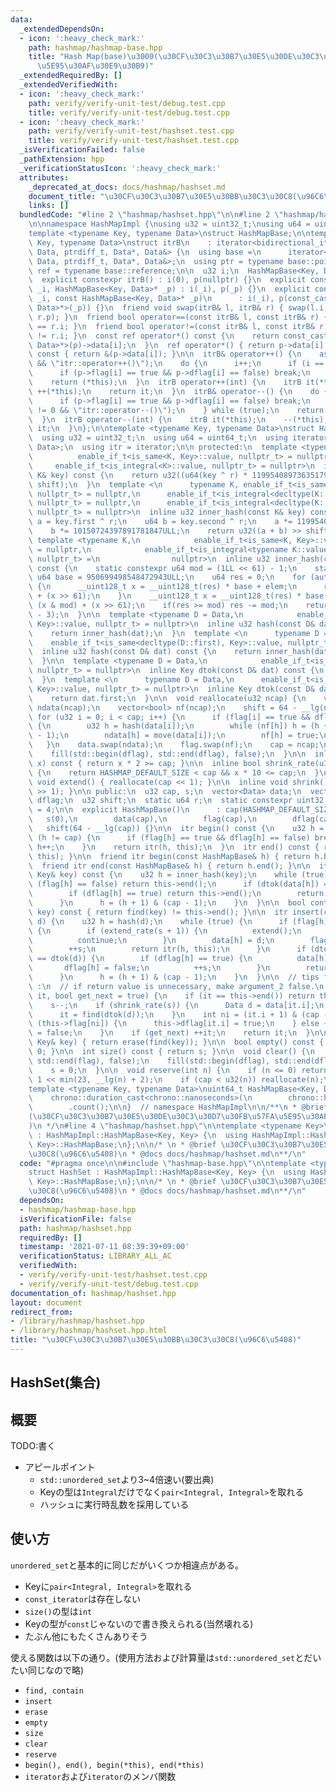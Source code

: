 ```yaml
---
data:
  _extendedDependsOn:
  - icon: ':heavy_check_mark:'
    path: hashmap/hashmap-base.hpp
    title: "Hash Map(base)\u3000(\u30CF\u30C3\u30B7\u30E5\u30DE\u30C3\u30D7\u30FB\u57FA\
      \u5E95\u30AF\u30E9\u30B9)"
  _extendedRequiredBy: []
  _extendedVerifiedWith:
  - icon: ':heavy_check_mark:'
    path: verify/verify-unit-test/debug.test.cpp
    title: verify/verify-unit-test/debug.test.cpp
  - icon: ':heavy_check_mark:'
    path: verify/verify-unit-test/hashset.test.cpp
    title: verify/verify-unit-test/hashset.test.cpp
  _isVerificationFailed: false
  _pathExtension: hpp
  _verificationStatusIcon: ':heavy_check_mark:'
  attributes:
    _deprecated_at_docs: docs/hashmap/hashset.md
    document_title: "\u30CF\u30C3\u30B7\u30E5\u30BB\u30C3\u30C8(\u96C6\u5408)"
    links: []
  bundledCode: "#line 2 \"hashmap/hashset.hpp\"\n\n#line 2 \"hashmap/hashmap-base.hpp\"\
    \n\nnamespace HashMapImpl {\nusing u32 = uint32_t;\nusing u64 = uint64_t;\n\n\
    template <typename Key, typename Data>\nstruct HashMapBase;\n\ntemplate <typename\
    \ Key, typename Data>\nstruct itrB\n    : iterator<bidirectional_iterator_tag,\
    \ Data, ptrdiff_t, Data*, Data&> {\n  using base =\n      iterator<bidirectional_iterator_tag,\
    \ Data, ptrdiff_t, Data*, Data&>;\n  using ptr = typename base::pointer;\n  using\
    \ ref = typename base::reference;\n\n  u32 i;\n  HashMapBase<Key, Data>* p;\n\n\
    \  explicit constexpr itrB() : i(0), p(nullptr) {}\n  explicit constexpr itrB(u32\
    \ _i, HashMapBase<Key, Data>* _p) : i(_i), p(_p) {}\n  explicit constexpr itrB(u32\
    \ _i, const HashMapBase<Key, Data>* _p)\n      : i(_i), p(const_cast<HashMapBase<Key,\
    \ Data>*>(_p)) {}\n  friend void swap(itrB& l, itrB& r) { swap(l.i, r.i), swap(l.p,\
    \ r.p); }\n  friend bool operator==(const itrB& l, const itrB& r) { return l.i\
    \ == r.i; }\n  friend bool operator!=(const itrB& l, const itrB& r) { return l.i\
    \ != r.i; }\n  const ref operator*() const {\n    return const_cast<const HashMapBase<Key,\
    \ Data>*>(p)->data[i];\n  }\n  ref operator*() { return p->data[i]; }\n  ptr operator->()\
    \ const { return &(p->data[i]); }\n\n  itrB& operator++() {\n    assert(i != p->cap\
    \ && \"itr::operator++()\");\n    do {\n      i++;\n      if (i == p->cap) break;\n\
    \      if (p->flag[i] == true && p->dflag[i] == false) break;\n    } while (true);\n\
    \    return (*this);\n  }\n  itrB operator++(int) {\n    itrB it(*this);\n   \
    \ ++(*this);\n    return it;\n  }\n  itrB& operator--() {\n    do {\n      i--;\n\
    \      if (p->flag[i] == true && p->dflag[i] == false) break;\n      assert(i\
    \ != 0 && \"itr::operator--()\");\n    } while (true);\n    return (*this);\n\
    \  }\n  itrB operator--(int) {\n    itrB it(*this);\n    --(*this);\n    return\
    \ it;\n  }\n};\n\ntemplate <typename Key, typename Data>\nstruct HashMapBase {\n\
    \  using u32 = uint32_t;\n  using u64 = uint64_t;\n  using iterator = itrB<Key,\
    \ Data>;\n  using itr = iterator;\n\n protected:\n  template <typename K,\n  \
    \          enable_if_t<is_same<K, Key>::value, nullptr_t> = nullptr,\n       \
    \     enable_if_t<is_integral<K>::value, nullptr_t> = nullptr>\n  inline u32 inner_hash(const\
    \ K& key) const {\n    return u32((u64(key ^ r) * 11995408973635179863ULL) >>\
    \ shift);\n  }\n  template <\n      typename K, enable_if_t<is_same<K, Key>::value,\
    \ nullptr_t> = nullptr,\n      enable_if_t<is_integral<decltype(K::first)>::value,\
    \ nullptr_t> = nullptr,\n      enable_if_t<is_integral<decltype(K::second)>::value,\
    \ nullptr_t> = nullptr>\n  inline u32 inner_hash(const K& key) const {\n    u64\
    \ a = key.first ^ r;\n    u64 b = key.second ^ r;\n    a *= 11995408973635179863ULL;\n\
    \    b *= 10150724397891781847ULL;\n    return u32((a + b) >> shift);\n  }\n \
    \ template <typename K,\n            enable_if_t<is_same<K, Key>::value, nullptr_t>\
    \ = nullptr,\n            enable_if_t<is_integral<typename K::value_type>::value,\
    \ nullptr_t> =\n                nullptr>\n  inline u32 inner_hash(const K& key)\
    \ const {\n    static constexpr u64 mod = (1LL << 61) - 1;\n    static constexpr\
    \ u64 base = 950699498548472943ULL;\n    u64 res = 0;\n    for (auto& elem : key)\
    \ {\n      __uint128_t x = __uint128_t(res) * base + elem;\n      res = (x & mod)\
    \ + (x >> 61);\n    }\n    __uint128_t x = __uint128_t(res) * base;\n    res =\
    \ (x & mod) + (x >> 61);\n    if(res >= mod) res -= mod;\n    return res >> (shift\
    \ - 3);\n  }\n\n  template <typename D = Data,\n            enable_if_t<is_same<D,\
    \ Key>::value, nullptr_t> = nullptr>\n  inline u32 hash(const D& dat) const {\n\
    \    return inner_hash(dat);\n  }\n  template <\n      typename D = Data,\n  \
    \    enable_if_t<is_same<decltype(D::first), Key>::value, nullptr_t> = nullptr>\n\
    \  inline u32 hash(const D& dat) const {\n    return inner_hash(dat.first);\n\
    \  }\n\n  template <typename D = Data,\n            enable_if_t<is_same<D, Key>::value,\
    \ nullptr_t> = nullptr>\n  inline Key dtok(const D& dat) const {\n    return dat;\n\
    \  }\n  template <\n      typename D = Data,\n      enable_if_t<is_same<decltype(D::first),\
    \ Key>::value, nullptr_t> = nullptr>\n  inline Key dtok(const D& dat) const {\n\
    \    return dat.first;\n  }\n\n  void reallocate(u32 ncap) {\n    vector<Data>\
    \ ndata(ncap);\n    vector<bool> nf(ncap);\n    shift = 64 - __lg(ncap);\n   \
    \ for (u32 i = 0; i < cap; i++) {\n      if (flag[i] == true && dflag[i] == false)\
    \ {\n        u32 h = hash(data[i]);\n        while (nf[h]) h = (h + 1) & (ncap\
    \ - 1);\n        ndata[h] = move(data[i]);\n        nf[h] = true;\n      }\n \
    \   }\n    data.swap(ndata);\n    flag.swap(nf);\n    cap = ncap;\n    dflag.resize(cap);\n\
    \    fill(std::begin(dflag), std::end(dflag), false);\n  }\n\n  inline bool extend_rate(u32\
    \ x) const { return x * 2 >= cap; }\n\n  inline bool shrink_rate(u32 x) const\
    \ {\n    return HASHMAP_DEFAULT_SIZE < cap && x * 10 <= cap;\n  }\n\n  inline\
    \ void extend() { reallocate(cap << 1); }\n\n  inline void shrink() { reallocate(cap\
    \ >> 1); }\n\n public:\n  u32 cap, s;\n  vector<Data> data;\n  vector<bool> flag,\
    \ dflag;\n  u32 shift;\n  static u64 r;\n  static constexpr uint32_t HASHMAP_DEFAULT_SIZE\
    \ = 4;\n\n  explicit HashMapBase()\n      : cap(HASHMAP_DEFAULT_SIZE),\n     \
    \   s(0),\n        data(cap),\n        flag(cap),\n        dflag(cap),\n     \
    \   shift(64 - __lg(cap)) {}\n\n  itr begin() const {\n    u32 h = 0;\n    while\
    \ (h != cap) {\n      if (flag[h] == true && dflag[h] == false) break;\n     \
    \ h++;\n    }\n    return itr(h, this);\n  }\n  itr end() const { return itr(this->cap,\
    \ this); }\n\n  friend itr begin(const HashMapBase& h) { return h.begin(); }\n\
    \  friend itr end(const HashMapBase& h) { return h.end(); }\n\n  itr find(const\
    \ Key& key) const {\n    u32 h = inner_hash(key);\n    while (true) {\n      if\
    \ (flag[h] == false) return this->end();\n      if (dtok(data[h]) == key) {\n\
    \        if (dflag[h] == true) return this->end();\n        return itr(h, this);\n\
    \      }\n      h = (h + 1) & (cap - 1);\n    }\n  }\n\n  bool contain(const Key&\
    \ key) const { return find(key) != this->end(); }\n\n  itr insert(const Data&\
    \ d) {\n    u32 h = hash(d);\n    while (true) {\n      if (flag[h] == false)\
    \ {\n        if (extend_rate(s + 1)) {\n          extend();\n          h = hash(d);\n\
    \          continue;\n        }\n        data[h] = d;\n        flag[h] = true;\n\
    \        ++s;\n        return itr(h, this);\n      }\n      if (dtok(data[h])\
    \ == dtok(d)) {\n        if (dflag[h] == true) {\n          data[h] = d;\n   \
    \       dflag[h] = false;\n          ++s;\n        }\n        return itr(h, this);\n\
    \      }\n      h = (h + 1) & (cap - 1);\n    }\n  }\n\n  // tips for speed up\
    \ :\n  // if return value is unnecessary, make argument_2 false.\n  itr erase(itr\
    \ it, bool get_next = true) {\n    if (it == this->end()) return this->end();\n\
    \    s--;\n    if (shrink_rate(s)) {\n      Data d = data[it.i];\n      shrink();\n\
    \      it = find(dtok(d));\n    }\n    int ni = (it.i + 1) & (cap - 1);\n    if\
    \ (this->flag[ni]) {\n      this->dflag[it.i] = true;\n    } else {\n      this->flag[it.i]\
    \ = false;\n    }\n    if (get_next) ++it;\n    return it;\n  }\n\n  itr erase(const\
    \ Key& key) { return erase(find(key)); }\n\n  bool empty() const { return s ==\
    \ 0; }\n\n  int size() const { return s; }\n\n  void clear() {\n    fill(std::begin(flag),\
    \ std::end(flag), false);\n    fill(std::begin(dflag), std::end(dflag), false);\n\
    \    s = 0;\n  }\n\n  void reserve(int n) {\n    if (n <= 0) return;\n    n =\
    \ 1 << min(23, __lg(n) + 2);\n    if (cap < u32(n)) reallocate(n);\n  }\n};\n\n\
    template <typename Key, typename Data>\nuint64_t HashMapBase<Key, Data>::r =\n\
    \    chrono::duration_cast<chrono::nanoseconds>(\n        chrono::high_resolution_clock::now().time_since_epoch())\n\
    \        .count();\n\n}  // namespace HashMapImpl\n\n/**\n * @brief Hash Map(base)\u3000\
    (\u30CF\u30C3\u30B7\u30E5\u30DE\u30C3\u30D7\u30FB\u57FA\u5E95\u30AF\u30E9\u30B9\
    )\n */\n#line 4 \"hashmap/hashset.hpp\"\n\ntemplate <typename Key>\nstruct HashSet\
    \ : HashMapImpl::HashMapBase<Key, Key> {\n  using HashMapImpl::HashMapBase<Key,\
    \ Key>::HashMapBase;\n};\n\n/* \n * @brief \u30CF\u30C3\u30B7\u30E5\u30BB\u30C3\
    \u30C8(\u96C6\u5408)\n * @docs docs/hashmap/hashset.md\n**/\n"
  code: "#pragma once\n\n#include \"hashmap-base.hpp\"\n\ntemplate <typename Key>\n\
    struct HashSet : HashMapImpl::HashMapBase<Key, Key> {\n  using HashMapImpl::HashMapBase<Key,\
    \ Key>::HashMapBase;\n};\n\n/* \n * @brief \u30CF\u30C3\u30B7\u30E5\u30BB\u30C3\
    \u30C8(\u96C6\u5408)\n * @docs docs/hashmap/hashset.md\n**/\n"
  dependsOn:
  - hashmap/hashmap-base.hpp
  isVerificationFile: false
  path: hashmap/hashset.hpp
  requiredBy: []
  timestamp: '2021-07-11 08:39:39+09:00'
  verificationStatus: LIBRARY_ALL_AC
  verifiedWith:
  - verify/verify-unit-test/hashset.test.cpp
  - verify/verify-unit-test/debug.test.cpp
documentation_of: hashmap/hashset.hpp
layout: document
redirect_from:
- /library/hashmap/hashset.hpp
- /library/hashmap/hashset.hpp.html
title: "\u30CF\u30C3\u30B7\u30E5\u30BB\u30C3\u30C8(\u96C6\u5408)"
---
```

## HashSet(集合)

## 概要

TODO:書く

- アピールポイント
  - `std::unordered_set`より3~4倍速い(要出典)
  - Keyの型は`Integral`だけでなく`pair<Integral, Integral>`を取れる
  - ハッシュに実行時乱数を採用している

## 使い方

`unordered_set`と基本的に同じだがいくつか相違点がある。
- Keyに`pair<Integral, Integral>`を取れる
- `const_iterator`は存在しない
- `size()`の型は`int`
- Keyの型が`const`じゃないので書き換えられる(当然壊れる)
- たぶん他にもたくさんありそう

使える関数は以下の通り。(使用方法および計算量は`std::unordered_set`とだいたい同じなので略)

- `find, contain`
- `insert`
- `erase`
- `empty`
- `size`
- `clear`
- `reserve`
- `begin(), end(), begin(*this), end(*this)`
- `iterator`および`iterator`のメンバ関数
